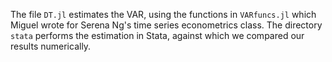 The file `DT.jl` estimates the VAR, using the functions
in `VARfuncs.jl` which Miguel wrote for Serena Ng's time series
econometrics class. The directory `stata` performs the estimation
in Stata, against which we compared our results numerically. 